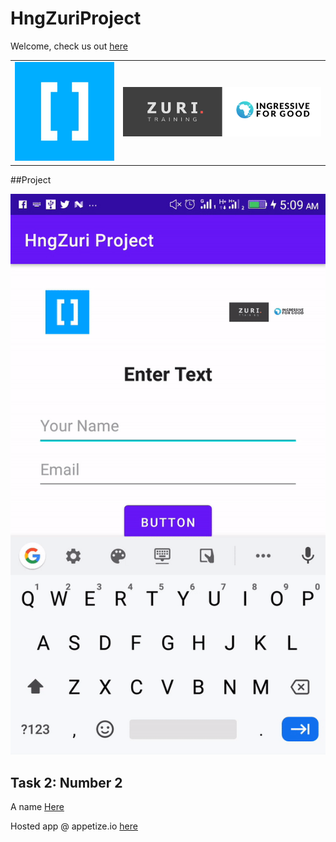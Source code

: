 # HngZuriProject

Welcome, check us out [here](https://internship.zuri.team/)

<table>
  <tr>

   <td>

<img src="https://github.com/peculiaruc/HngZuriProject/blob/master/screenshot/hng.png" alt="Icon"/>

</td>

<td>

<img src="https://github.com/peculiaruc/HngZuriProject/blob/master/screenshot/zuri_i4g.png" alt="Icon"/>

 </td>

   </tr>
   </table>


##Project

<img src="https://github.com/peculiaruc/HngZuriProject/blob/master/recording.gif" alt="Icon"/>



## Task 2: Number 2

  A name [Here](https://pl.kotl.in/AGluEnNO8)

   Hosted app @ appetize.io [here](https://appetize.io/app/f217r3263gkh1nky8x2qtn0xd8?device=nexus5&scale=75&orientation=portrait&osVersion=8.1)


